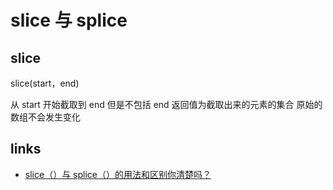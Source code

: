 # slice 与 splice

## slice

slice(start，end)

从 start 开始截取到 end 但是不包括 end
返回值为截取出来的元素的集合
原始的数组不会发生变化

## links

- [slice（）与 splice（）的用法和区别你清楚吗？](https://blog.csdn.net/wxl1555/article/details/79388292)
